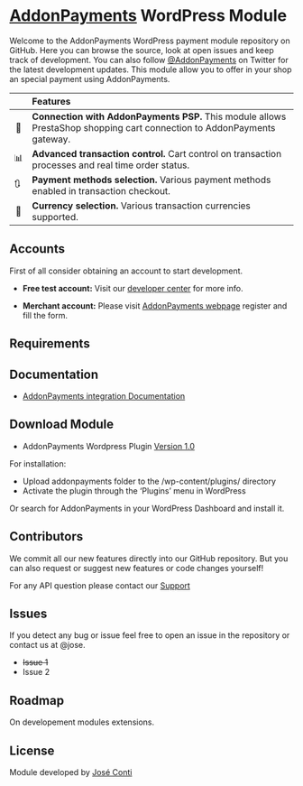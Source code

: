 # [AddonPayments](https://www.addonpayments.com/) WordPress Module

Welcome to the AddonPayments WordPress payment module repository on GitHub. Here you can browse the source, look at open issues and keep track of development. You can also follow [@AddonPayments](https://twitter.com/AddonPayments) on Twitter for the latest development updates. This module allow you to offer in your shop an special payment using AddonPayments.

<!-- prettier-ignore -->
|     | Features
:---: | :---
🔀 | **Connection with AddonPayments PSP.** This module allows PrestaShop shopping cart connection to AddonPayments gateway.
📊 | **Advanced transaction control.** Cart control on transaction processes and real time order status.
🔃 | **Payment methods selection.** Various payment methods enabled in transaction checkout.
💱 | **Currency selection.** Various transaction currencies supported.


## Accounts
First of all consider obtaining an account to start development.

* **Free test account:** Visit our [developer center](http://desarrolladores.addonpayments.com/) for more info.

* **Merchant account:** Please visit [AddonPayments webpage](https://www.addonpayments.com/register?Payment%20Solution=Online) register and fill the form.

## Requirements


## Documentation
* [AddonPayments integration Documentation](https://desarrolladores.addonpayments.com/guides/XXXXXX.pdf)

## Download Module

* AddonPayments Wordpress Plugin [ Version 1.0 ](https://www.github.com/ComerciaGP/addonpayments-wordpress)

For installation:
* Upload addonpayments folder to the /wp-content/plugins/ directory
* Activate the plugin through the ‘Plugins’ menu in WordPress

Or search for AddonPayments in your WordPress Dashboard and install it.

## Contributors 

We commit all our new features directly into our GitHub repository. But you can also request or suggest new features or code changes yourself! 

For any API question please contact our [Support](support@addonpayments.com)

## Issues

If you detect any bug or issue feel free to open an issue in the repository or contact us at @jose.
* ~~Issue 1~~
* Issue 2

## Roadmap

On developement modules extensions.

## License

Module developed by [José Conti](http://www.joseconti.com)
